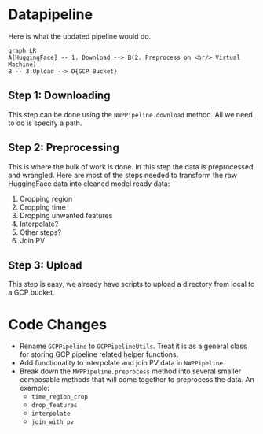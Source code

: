 # Datapipeline
Here is what the updated pipeline would do.
```mermaid
graph LR
A[HuggingFace] -- 1. Download --> B(2. Preprocess on <br/> Virtual Machine)
B -- 3.Upload --> D{GCP Bucket}
```
## Step 1: Downloading
This step can be done using the `NWPPipeline.download` method. All we need to do is specify a path.
## Step 2: Preprocessing
This is where the bulk of work is done. In this step the data is preprocessed and wrangled. Here are most of the steps needed to transform the raw HuggingFace data into cleaned model ready data:
1.	Cropping region
2.	Cropping time
3.	Dropping unwanted features
4.	Interpolate?
5.	Other steps?
6.	Join PV
## Step 3: Upload
This step is easy, we already have scripts to upload a directory from local to a GCP bucket.
# Code Changes
- Rename `GCPPipeline` to `GCPPipelineUtils`. Treat it is as a general class for storing GCP pipeline related helper functions.
- Add functionality to interpolate and join PV data in `NWPPipeline`.
- Break down the `NWPPipeline.preprocess` method into several smaller composable methods that will come together to preprocess the data. An example:
	- `time_region_crop`
	- `drop_features`
	- `interpolate`
	- `join_with_pv`